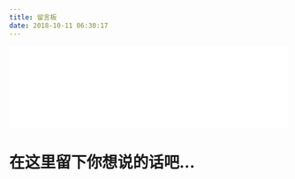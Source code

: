 ```yaml
---
title: 留言板
date: 2018-10-11 06:30:17
---
```


<iframe class="bvideo" src="//player.bilibili.com/player.html?aid=2345583&cid=3662647&page=1" scrolling="no" border="0" frameborder="no" framespacing="0" allowfullscreen="true"> </iframe>

<style>
.bvideo{width:100%}
</style>

<script>
    //v0.1
    function resizeVideo(){
        var bvideos = document.getElementsByClassName("bvideo");
        for(var i =0;i<bvideos.length;i++){
            var crt = bvideos[i];
            var w = crt.clientWidth;
            var newH = w * 0.66;
            crt.width = w;
            crt.height = newH;
        }
    } 
    window.addEventListener("resize",()=>{
        resizeVideo();
    });
    resizeVideo();
</script>




# 在这里留下你想说的话吧...
